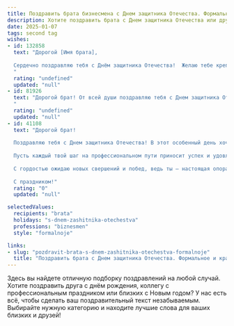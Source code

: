 ```yaml
---
title: Поздравить брата бизнесмена с Днем защитника Отечества. Формальное и красивое
description: Хотите поздравить брата с Днем защитника Отечества или другим праздником? Наш ИИ создаст незабываемое поздравление, а вы обязательно выделитесь среди других.  
date: 2025-01-07
tags: second tag
wishes:
- id: 132858
  text: "Дорогой [Имя брата],
  
  Сердечно поздравляю тебя с Днём защитника Отечества!  Желаю тебе крепкого здоровья, неиссякаемой энергии, успехов в твоей деловой деятельности и благополучия во всех начинаниях. Пусть твой профессионализм и целеустремлённость всегда приводят к новым вершинам, а мудрость и твёрдость характера помогают преодолевать любые препятствия.  С праздником!
  "
  rating: "undefined"
  updated: "null"
- id: 81926
  text: "Дорогой брат! От всей души поздравляю тебя с Днем защитника Отечества! Желаю тебе крепкого здоровья, успехов в твоих деловых начинаниях, благополучия и всего самого лучшего! Пусть твой профессионализм и целеустремленность всегда приводят тебя к вершинам успеха. С праздником!
  "
  rating: "undefined"
  updated: "null"
- id: 41108
  text: "Дорогой брат!
  
  Поздравляю тебя с Днем защитника Отечества! В этот особенный день хочу отметить твою стойкость, мужество и умение принимать ответственные решения. Как бизнесмен, ты демонстрируешь примеры лидерства и настойчивости, что поистине достойно уважения.
  
  Пусть каждый твой шаг на профессиональном пути приносит успех и удовлетворение, а твои достижения вдохновляют окружающих. Желаю крепкого здоровья, стабильности и реализации всех намеченных планов.
  
  С гордостью ожидаю новых свершений и побед, ведь ты — настоящая опора и защитник не только семьи, но и всех, кто на тебя полагается.
  
  С праздником!"
  rating: "0"
  updated: "null"

selectedValues:
  recipients: "brata"
  holidays: "s-dnem-zashitnika-otechestva"
  professions: "biznesmen"
  style: "formalnoje"

links:
- slug: "pozdravit-brata-s-dnem-zashitnika-otechestva-formalnoje"
  title: "Поздравить брата с Днем защитника Отечества. Формальное и красивое"
---
```


Здесь вы найдете отличную подборку поздравлений на любой случай. 
Хотите поздравить друга с днём рождения, коллегу с профессиональным праздником или близких с Новым годом? У нас есть всё, чтобы сделать ваш поздравительный текст незабываемым. Выбирайте нужную категорию и находите лучшие слова для ваших близких и друзей!

